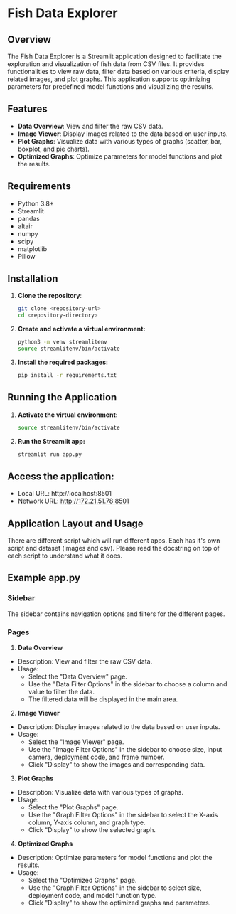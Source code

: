 # Fish Data Explorer

## Overview

The Fish Data Explorer is a Streamlit application designed to facilitate the exploration and visualization of fish data from CSV files. It provides functionalities to view raw data, filter data based on various criteria, display related images, and plot graphs. This application supports optimizing parameters for predefined model functions and visualizing the results.

## Features

- **Data Overview**: View and filter the raw CSV data.
- **Image Viewer**: Display images related to the data based on user inputs.
- **Plot Graphs**: Visualize data with various types of graphs (scatter, bar, boxplot, and pie charts).
- **Optimized Graphs**: Optimize parameters for model functions and plot the results.

## Requirements

- Python 3.8+
- Streamlit
- pandas
- altair
- numpy
- scipy
- matplotlib
- Pillow

## Installation

1. **Clone the repository**:
   ```bash
   git clone <repository-url>
   cd <repository-directory>
   ```
2. **Create and activate a virtual environment:**
    ```bash
    python3 -m venv streamlitenv
    source streamlitenv/bin/activate
    ```
3. **Install the required packages:**
    ```bash
    pip install -r requirements.txt
    ```
## Running the Application

1. **Activate the virtual environment:**
    ```bash
    source streamlitenv/bin/activate
    ```

2. **Run the Streamlit app:**
    ```bash
    streamlit run app.py
    ```

## Access the application:

- Local URL: http://localhost:8501
- Network URL: http://172.21.51.78:8501

## Application Layout and Usage

There are different script which will run different apps. Each has it's own script and dataset (images and csv).
Please read the docstring on top of each script to understand what it does.

## Example app.py
### Sidebar
The sidebar contains navigation options and filters for the different pages.

### Pages
1. **Data Overview**
- Description: View and filter the raw CSV data.
- Usage:
    - Select the "Data Overview" page.
    - Use the "Data Filter Options" in the sidebar to choose a column and value to filter the data.
    - The filtered data will be displayed in the main area.
2. **Image Viewer**
- Description: Display images related to the data based on user inputs.
- Usage:
    - Select the "Image Viewer" page.
    - Use the "Image Filter Options" in the sidebar to choose size, input camera, deployment code, and frame number.
    - Click "Display" to show the images and corresponding data.
3. **Plot Graphs**
- Description: Visualize data with various types of graphs.
- Usage:
    - Select the "Plot Graphs" page.
    - Use the "Graph Filter Options" in the sidebar to select the X-axis column, Y-axis column, and graph type.
    - Click "Display" to show the selected graph.
4. **Optimized Graphs**
- Description: Optimize parameters for model functions and plot the results.
- Usage:
    - Select the "Optimized Graphs" page.
    - Use the "Graph Filter Options" in the sidebar to select size, deployment code, and model function type.
    - Click "Display" to show the optimized graphs and parameters.